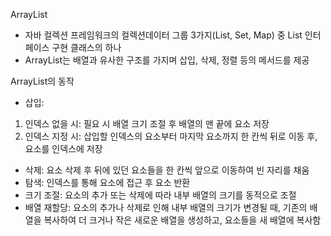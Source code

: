 ArrayList
- 자바 컬렉션 프레임워크의 컬렉션데이터 그룹 3가지(List, Set, Map) 중 List 인터페이스 구현 클래스의 하나
- ArrayList는 배열과 유사한 구조를 가지며 삽입, 삭제, 정렬 등의 메서드를 제공

ArrayList의 동작
- 삽입:
1) 인덱스 없을 시: 필요 시 배열 크기 조절 후 배열의 맨 끝에 요소 저장
2) 인덱스 지정 시: 삽입할 인덱스의 요소부터 마지막 요소까지 한 칸씩 뒤로 이동 후, 요소를 인덱스에 저장
- 삭제: 요소 삭제 후 뒤에 있던 요소들을 한 칸씩 앞으로 이동하여 빈 자리를 채움
- 탐색: 인덱스를 통해 요소에 접근 후 요소 반환
- 크기 조절: 요소의 추가 또는 삭제에 따라 내부 배열의 크기를 동적으로 조절
- 배열 재할당: 요소의 추가나 삭제로 인해 내부 배열의 크기가 변경될 때, 기존의 배열을 복사하여 더 크거나 작은 새로운 배열을 생성하고, 요소들을 새 배열에 복사함
